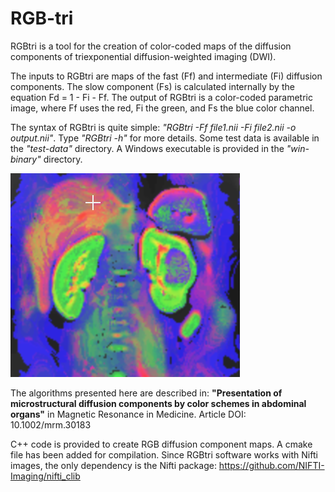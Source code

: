 # RGB-tri
RGBtri is a tool for the creation of color-coded maps of the diffusion components of triexponential diffusion-weighted imaging (DWI).

The inputs to RGBtri are maps of the fast (Ff) and intermediate (Fi) diffusion components. 
The slow component (Fs) is calculated internally by the equation Fd = 1 - Fi - Ff.
The output of RGBtri is a color-coded parametric image, where Ff uses the red, Fi the green, and Fs the blue color channel.

The syntax of RGBtri is quite simple: _"RGBtri -Ff file1.nii -Fi file2.nii -o output.nii"_.
Type _"RGBtri -h"_ for more details.
Some test data is available in the _"test-data"_ directory.
A Windows executable is provided in the _"win-binary"_ directory.


![](assets/color-kidney1.png)

The algorithms presented here are described in: 
**"Presentation of microstructural diffusion components by color schemes in abdominal organs"** in Magnetic Resonance in Medicine.
Article DOI: 10.1002/mrm.30183

C++ code is provided to create RGB diffusion component maps. A cmake file has been added for compilation.
Since RGBtri software works with Nifti images, the only dependency is the Nifti package: https://github.com/NIFTI-Imaging/nifti_clib
